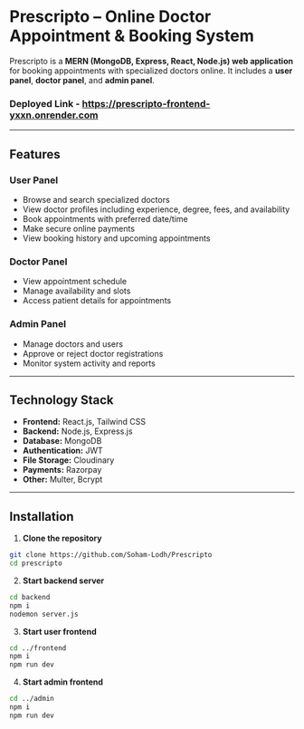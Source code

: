 # Prescripto – Online Doctor Appointment & Booking System
 

Prescripto is a **MERN (MongoDB, Express, React, Node.js) web application** for booking appointments with specialized doctors online. It includes a **user panel**, **doctor panel**, and **admin panel**.

### Deployed Link - https://prescripto-frontend-yxxn.onrender.com

---

## Features

### User Panel
- Browse and search specialized doctors
- View doctor profiles including experience, degree, fees, and availability
- Book appointments with preferred date/time
- Make secure online payments
- View booking history and upcoming appointments

### Doctor Panel
- View appointment schedule
- Manage availability and slots
- Access patient details for appointments

### Admin Panel
- Manage doctors and users
- Approve or reject doctor registrations
- Monitor system activity and reports

---

## Technology Stack

- **Frontend:** React.js, Tailwind CSS
- **Backend:** Node.js, Express.js
- **Database:** MongoDB
- **Authentication:** JWT
- **File Storage:** Cloudinary
- **Payments:** Razorpay
- **Other:** Multer, Bcrypt

---

## Installation

1. **Clone the repository**

```bash
git clone https://github.com/Soham-Lodh/Prescripto
cd prescripto
```
2. **Start backend server**
```bash
cd backend
npm i
nodemon server.js
```

3. **Start user frontend**
```bash
cd ../frontend
npm i
npm run dev
```

4. **Start admin frontend**
```bash
cd ../admin
npm i
npm run dev
```
